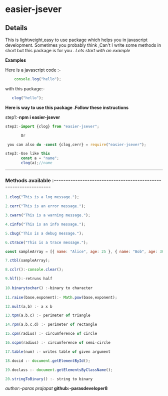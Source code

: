 # easier-jsever

## Details

This is lightweight,easy to use package which helps you in javascript development.
Sometimes you probably think ,Can't I write some methods in short but this package is for you .
*Lets start with an example*

**Examples**

Here is a javascript code :-
 ```javascript
     console.log("hello");
```

with this package:-
```javascript
   clog("hello");
```
**Here is way to use this package .Follow these instructions**


step1:-**npm i easier-jsever**

```javascript
step2:-import {clog} from "easier-jsever";

       Or

 you can also do -const {clog,cerr} = require("easier-jsever");

step3:-Use like this
       const a = "name";
       clog(a);//name
 ```
____________________________________________________________
### Methods available :----------------------------------------------------------------

```javascript
1.clog("This is a log message.");

2.cerr("This is an error message.");

3.cwarn("This is a warning message.");

4.cinfo("This is an info message.");

5.cbug("This is a debug message.");

6.ctrace("This is a trace message.");

const sampleArray = [{ name: "Alice", age: 25 }, { name: "Bob", age: 30 }];

7.ctbl(sampleArray);

8.cclr():-console.clear();

9.hlf():-retruns half
 
10.binarytochar() :-binary to character
   
11.raise(base,exponent):- Math.pow(base,exponent);

12.mult(a,b) :- a x b

13.tpm(a,b,c) :- perimeter of triangle

14.rpm(a,b,c,d) :- perimeter of rectangle

15.cpm(radius) :- circumference of circle

16.scpm(radius) :- circumference of semi-circle

17.table(num) :- writes table of given argument

18.docid :- document.getElementById();

19.doclass :- document.getElementsByClassName();

20.stringToBinary() :- string to binary
```
*author:-paras prajapat*
**github:-parasdeveloper8**